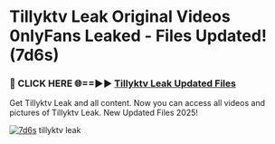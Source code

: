 # Tillyktv Leak Original Videos 0nlyFans Leaked - Files Updated! (7d6s)

<h3>🔴 CLICK HERE 🌐==►► <a href="https://tinyurl.com/3hn5wdd3" rel="nofollow">Tillyktv Leak Updated Files</a></h3>

Get Tillyktv Leak and all content. Now you can access all videos and pictures of Tillyktv Leak. New Updated Files 2025!

[![7d6s](https://i.imgur.com/4HnBqBT.gif)](https://tinyurl.com/3hn5wdd3)
tillyktv leak